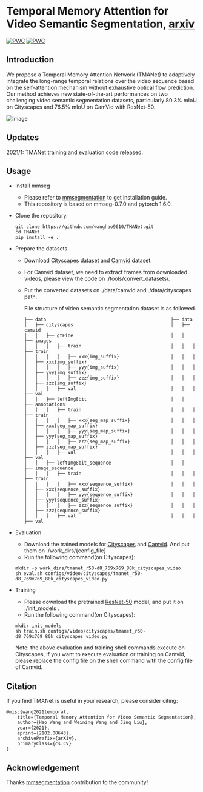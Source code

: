 # Temporal Memory Attention for Video Semantic Segmentation, [arxiv](https://arxiv.org/abs/2102.08643)

[![PWC](https://img.shields.io/endpoint.svg?url=https://paperswithcode.com/badge/temporal-memory-attention-for-video-semantic/video-semantic-segmentation-on-camvid)](https://paperswithcode.com/sota/video-semantic-segmentation-on-camvid?p=temporal-memory-attention-for-video-semantic)
[![PWC](https://img.shields.io/endpoint.svg?url=https://paperswithcode.com/badge/temporal-memory-attention-for-video-semantic/video-semantic-segmentation-on-cityscapes-val)](https://paperswithcode.com/sota/video-semantic-segmentation-on-cityscapes-val?p=temporal-memory-attention-for-video-semantic)

## Introduction
We propose a Temporal Memory Attention Network (TMANet) to adaptively integrate the long-range temporal relations over 
the video sequence based on the self-attention mechanism without exhaustive optical flow prediction.
Our method achieves new state-of-the-art performances on two challenging video semantic segmentation datasets, 
particularly 80.3% mIoU on Cityscapes and 76.5% mIoU on CamVid with ResNet-50.

![image](images/overview.jpg)

## Updates
2021/1: TMANet training and evaluation code released.
## Usage
* Install mmseg
  * Please refer to [mmsegmentation](https://github.com/open-mmlab/mmsegmentation) to get installation guide. 
  * This repository is based on mmseg-0.7.0 and pytorch 1.6.0.
* Clone the repository.
  ```shell
  git clone https://github.com/wanghao9610/TMANet.git
  cd TMANet
  pip install -e .
  ```
* Prepare the datasets
  * Download [Cityscapes](https://www.cityscapes-dataset.com/) dataset and [Camvid](http://mi.eng.cam.ac.uk/research/projects/VideoRec/CamVid/) dataset. 
  * For Camvid dataset, we need to extract frames from downloaded
    videos, please view the code on ./tools/convert_datasets/.
  * Put the converted datasets on ./data/camvid and ./data/cityscapes path.
    
    File structure of video semantic segmentation dataset is as followed.
    ```none
    ├── data                                              ├── data                  
    │   ├── cityscapes                                    │   ├── camvid
    │   │   ├── gtFine                                    │   │   ├── images
    │   │   │   ├── train                                 │   │   │   ├── train
    │   │   │   │   ├── xxx{img_suffix}                   │   │   │   │   ├── xxx{img_suffix}
    │   │   │   │   ├── yyy{img_suffix}                   │   │   │   │   ├── yyy{img_suffix}
    │   │   │   │   ├── zzz{img_suffix}                   │   │   │   │   ├── zzz{img_suffix}
    │   │   │   ├── val                                   │   │   │   ├── val
    │   │   ├── leftImg8bit                               │   │   ├── annotations
    │   │   │   ├── train                                 │   │   │   ├── train
    │   │   │   │   ├── xxx{seg_map_suffix}               │   │   │   │   ├── xxx{seg_map_suffix}
    │   │   │   │   ├── yyy{seg_map_suffix}               │   │   │   │   ├── yyy{seg_map_suffix}
    │   │   │   │   ├── zzz{seg_map_suffix}               │   │   │   │   ├── zzz{seg_map_suffix}
    │   │   │   ├── val                                   │   │   │   ├── val
    │   │   ├── leftImg8bit_sequence                      │   │   ├── image_sequence
    │   │   │   ├── train                                 │   │   │   ├── train
    │   │   │   │   ├── xxx{sequence_suffix}              │   │   │   │   ├── xxx{sequence_suffix}
    │   │   │   │   ├── yyy{sequence_suffix}              │   │   │   │   ├── yyy{sequence_suffix}
    │   │   │   │   ├── zzz{sequence_suffix}              │   │   │   │   ├── zzz{sequence_suffix}
    │   │   │   ├── val                                   │   │   │   ├── val
    ```

* Evaluation
  * Download the trained models for [Cityscapes](https://drive.google.com/drive/folders/16EMm46zRIKkGC-wIse4In5lV6zUZCIQB) and [Camvid](link2). And put them on ./work_dirs/{config_file}  
  * Run the following command(on Cityscapes):
  ```shell
  mkdir -p work_dirs/tmanet_r50-d8_769x769_80k_cityscapes_video
  sh eval.sh configs/video/cityscapes/tmanet_r50-d8_769x769_80k_cityscapes_video.py
  ```
* Training
  * Please download the pretrained [ResNet-50](https://drive.google.com/drive/folders/1IRkBsvJpZ1R1cS5La-7On03VoJErgvGX) model, and put it on ./init_models .
  * Run the following command(on Cityscapes):
  ```shell
  mkdir init_models
  sh train.sh configs/video/cityscapes/tmanet_r50-d8_769x769_80k_cityscapes_video.py
  ```
  Note: the above evaluation and training shell commands execute on Cityscapes, if you want to execute evaluation or 
  training on Camvid, please replace the config file on the shell command with the config file of Camvid.
## Citation
  If you find TMANet is useful in your research, please consider citing:
  ```shell
  @misc{wang2021temporal,
      title={Temporal Memory Attention for Video Semantic Segmentation}, 
      author={Hao Wang and Weining Wang and Jing Liu},
      year={2021},
      eprint={2102.08643},
      archivePrefix={arXiv},
      primaryClass={cs.CV}
  }
  ```
## Acknowledgement
Thanks [mmsegmentation](https://github.com/open-mmlab/mmsegmentation) contribution to the community!
